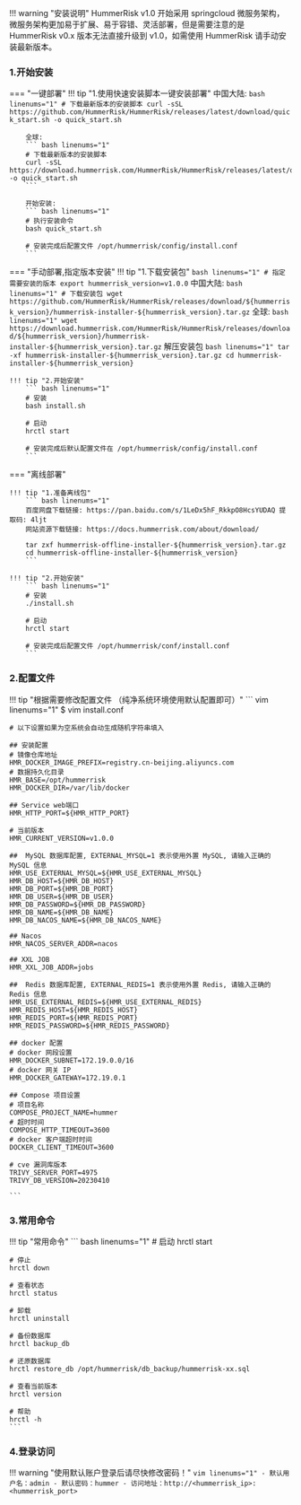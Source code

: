 !!! warning "安装说明"
    HummerRisk v1.0 开始采用 springcloud 微服务架构，微服务架构更加易于扩展、易于容错、灵活部署，但是需要注意的是 HummerRisk v0.x 版本无法直接升级到 v1.0，如需使用 HummerRisk 请手动安装最新版本。

### 1.开始安装
=== "一键部署"
    !!! tip "1.使用快速安装脚本一键安装部署"
        中国大陆:
        ``` bash linenums="1"
        # 下载最新版本的安装脚本
        curl -sSL https://github.com/HummerRisk/HummerRisk/releases/latest/download/quick_start.sh -o quick_start.sh
        ```

        全球:
        ``` bash linenums="1"
        # 下载最新版本的安装脚本
        curl -sSL https://download.hummerrisk.com/HummerRisk/HummerRisk/releases/latest/download/quick_start.sh -o quick_start.sh
        ```
        
        开始安装:
        ``` bash linenums="1"
        # 执行安装命令
        bash quick_start.sh

        # 安装完成后配置文件 /opt/hummerrisk/config/install.conf
        ```

=== "手动部署,指定版本安装"
    !!! tip "1.下载安装包"
        ``` bash linenums="1"
        # 指定需要安装的版本
        export hummerrisk_version=v1.0.0
        ```
        中国大陆:
        ``` bash linenums="1"
        # 下载安装包
        wget https://github.com/HummerRisk/HummerRisk/releases/download/${hummerrisk_version}/hummerrisk-installer-${hummerrisk_version}.tar.gz
        ```
        全球:
        ``` bash linenums="1"
        wget https://download.hummerrisk.com/HummerRisk/HummerRisk/releases/download/${hummerrisk_version}/hummerrisk-installer-${hummerrisk_version}.tar.gz
        ```
        解压安装包
        ``` bash linenums="1"
        tar -xf hummerrisk-installer-${hummerrisk_version}.tar.gz
        cd hummerrisk-installer-${hummerrisk_version}
        ```

    !!! tip "2.开始安装"
        ``` bash linenums="1"
        # 安装
        bash install.sh
        
        # 启动
        hrctl start
        
        # 安装完成后默认配置文件在 /opt/hummerrisk/config/install.conf
        ```

=== "离线部署"

    !!! tip "1.准备离线包"
        ``` bash linenums="1"
        百度网盘下载链接: https://pan.baidu.com/s/1LeDx5hF_RkkpO8HcsYUDAQ 提取码: 4ljt
        网站资源下载链接: https://docs.hummerrisk.com/about/download/
        
        tar zxf hummerrisk-offline-installer-${hummerrisk_version}.tar.gz
        cd hummerrisk-offline-installer-${hummerrisk_version}
        ```

    !!! tip "2.开始安装"
        ``` bash linenums="1"
        # 安装
        ./install.sh
    
        # 启动
        hrctl start
    
        # 安装完成后配置文件 /opt/hummerrisk/conf/install.conf
        ```

### 2.配置文件
!!! tip "根据需要修改配置文件 （纯净系统环境使用默认配置即可）"
    ``` vim linenums="1"
    $ vim install.conf

    # 以下设置如果为空系统会自动生成随机字符串填入
    
    ## 安装配置
    # 镜像仓库地址
    HMR_DOCKER_IMAGE_PREFIX=registry.cn-beijing.aliyuncs.com
    # 数据持久化目录
    HMR_BASE=/opt/hummerrisk
    HMR_DOCKER_DIR=/var/lib/docker
    
    ## Service web端口
    HMR_HTTP_PORT=${HMR_HTTP_PORT}
    
    # 当前版本
    HMR_CURRENT_VERSION=v1.0.0
    
    ##  MySQL 数据库配置, EXTERNAL_MYSQL=1 表示使用外置 MySQL, 请输入正确的 MySQL 信息
    HMR_USE_EXTERNAL_MYSQL=${HMR_USE_EXTERNAL_MYSQL}
    HMR_DB_HOST=${HMR_DB_HOST}
    HMR_DB_PORT=${HMR_DB_PORT}
    HMR_DB_USER=${HMR_DB_USER}
    HMR_DB_PASSWORD=${HMR_DB_PASSWORD}
    HMR_DB_NAME=${HMR_DB_NAME}
    HMR_DB_NACOS_NAME=${HMR_DB_NACOS_NAME}
    
    ## Nacos
    HMR_NACOS_SERVER_ADDR=nacos
    
    ## XXL JOB
    HMR_XXL_JOB_ADDR=jobs
    
    ##  Redis 数据库配置, EXTERNAL_REDIS=1 表示使用外置 Redis, 请输入正确的 Redis 信息
    HMR_USE_EXTERNAL_REDIS=${HMR_USE_EXTERNAL_REDIS}
    HMR_REDIS_HOST=${HMR_REDIS_HOST}
    HMR_REDIS_PORT=${HMR_REDIS_PORT}
    HMR_REDIS_PASSWORD=${HMR_REDIS_PASSWORD}
    
    ## docker 配置
    # docker 网段设置
    HMR_DOCKER_SUBNET=172.19.0.0/16
    # docker 网关 IP
    HMR_DOCKER_GATEWAY=172.19.0.1
    
    ## Compose 项目设置
    # 项目名称
    COMPOSE_PROJECT_NAME=hummer
    # 超时时间
    COMPOSE_HTTP_TIMEOUT=3600
    # docker 客户端超时时间
    DOCKER_CLIENT_TIMEOUT=3600
    
    # cve 漏洞库版本
    TRIVY_SERVER_PORT=4975
    TRIVY_DB_VERSION=20230410

    ```
### 3.常用命令
!!! tip "常用命令"
    ``` bash linenums="1"
    # 启动
    hrctl start
    
    # 停止
    hrctl down
    
    # 查看状态
    hrctl status
    
    # 卸载
    hrctl uninstall
    
    # 备份数据库
    hrctl backup_db
    
    # 还原数据库
    hrctl restore_db /opt/hummerrisk/db_backup/hummerrisk-xx.sql
    
    # 查看当前版本
    hrctl version
    
    # 帮助
    hrctl -h
    ```

### 4.登录访问
!!! warning "使用默认账户登录后请尽快修改密码！"
    ``` vim linenums="1"
    - 默认用户名：admin
    - 默认密码：hummer
    - 访问地址：http://<hummerrisk_ip>:<hummerrisk_port>
    ```

